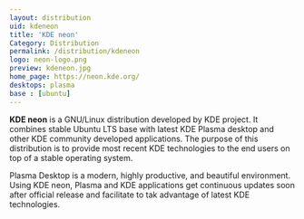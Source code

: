 ```yaml
---
layout: distribution
uid: kdeneon
title: 'KDE neon'
Category: Distribution
permalink: /distribution/kdeneon
logo: neon-logo.png
preview: kdeneon.jpg
home_page: https://neon.kde.org/
desktops: plasma
base : [ubuntu]
---
```


**KDE neon** is a GNU/Linux distribution developed by KDE project. It combines stable Ubuntu LTS base 
with latest KDE Plasma desktop and other KDE community developed applications. The purpose of this
distribution is to provide most recent KDE technologies to the end users on top of a stable operating
system.

Plasma Desktop is a modern, highly productive, and beautiful environment. Using KDE neon, Plasma and 
KDE applications get continuous updates soon after official release and facilitate to tak advantage
of latest KDE technologies.